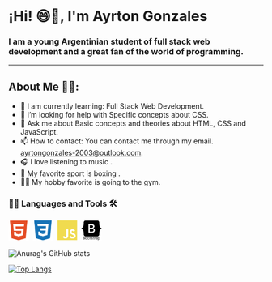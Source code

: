 <div id="header" aling="center"> 
    <img src="https://media.giphy.com/media/2IudUHdI075HL02Pkk/giphy.gif" alt="" width="200">
    <h1 aling="center">¡Hi! 😄👋, I'm Ayrton Gonzales </h1>
    <h3 aling="center">I am a young Argentinian student of full stack web development and a great fan of the world of programming.</h3>
</div>


<!--
**ayrtonGonzaes/ayrtongonzaes** is a ✨ _special_ ✨ repository because its `README.md` (this file) appears on your GitHub profile.

Here are some ideas to get you started:

- 🔭 I’m currently working on ...
- 🌱 I’m currently learning ...
- 👯 I’m looking to collaborate on ...
- 🤔 I’m looking for help with ...
- 💬 Ask me about ...
- 📫 How to reach me: ...
- 😄 Pronouns: ...
- ⚡ Fun fact: ...
-->
---
## About Me 🧑‍💻:

- 🌱 I am currently learning: Full Stack Web Development.
- 🤔 I’m looking for help with Specific concepts about CSS.
- 💬 Ask me about Basic concepts and theories about HTML, CSS and JavaScript.
- 📫 How to contact: You can contact me through my email. ayrtongonzales-2003@outlook.com.
- 🎧 I love listening to music .
- 🥊 My favorite sport is boxing .
- 🏋️‍♂️ My hobby favorite is going to the gym.

<div aling="left">
    <h3>👨‍💻 Languages and Tools 🛠️</h3>
    <img src="https://github.com/devicons/devicon/blob/master/icons/html5/html5-plain.svg" title="HTML5" alt="HTML5" width="40" height="40"/>&nbsp;
    <img src="https://github.com/devicons/devicon/blob/master/icons/css3/css3-plain.svg" title="CSS3" alt="CSS3" width="40" height="40"/>&nbsp;
    <img src="https://github.com/devicons/devicon/blob/master/icons/javascript/javascript-plain.svg" title="JavaScript" alt="JavaScript" width="40" height="40"/>&nbsp;
    <img src="https://raw.githubusercontent.com/devicons/devicon/master/icons/bootstrap/bootstrap-plain-wordmark.svg" alt="bootstrap" width="40" height="40"/>
</div>

![Anurag's GitHub stats](https://github-readme-stats.vercel.app/api?username=ayrtonGonzaes&show_icons=true&theme=radical)

[![Top Langs](https://github-readme-stats.vercel.app/api/top-langs/?username=ayrtonGonzaes&hide=javascript,html)](https://github.com/anuraghazra/github-readme-stats)
